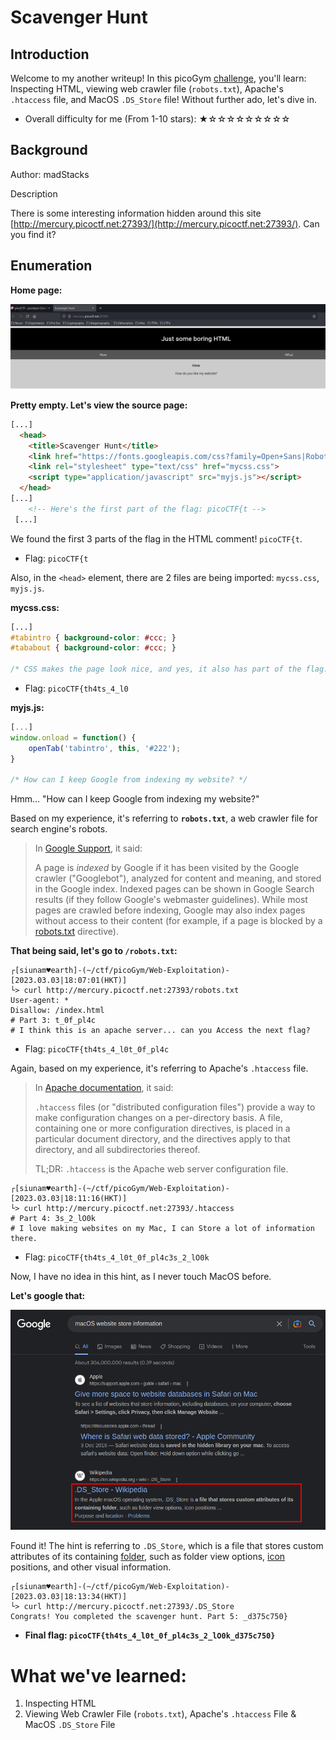 # Scavenger Hunt

## Introduction

Welcome to my another writeup! In this picoGym [challenge](https://play.picoctf.org/practice/challenge/161?category=1&page=1&solved=0), you'll learn: Inspecting HTML, viewing web crawler file (`robots.txt`), Apache's `.htaccess` file, and MacOS `.DS_Store` file! Without further ado, let's dive in.

- Overall difficulty for me (From 1-10 stars): ★☆☆☆☆☆☆☆☆☆

## Background

Author: madStacks

Description

There is some interesting information hidden around this site [http://mercury.picoctf.net:27393/](http://mercury.picoctf.net:27393/). Can you find it?

## Enumeration

**Home page:**

![](https://github.com/siunam321/CTF-Writeups/blob/main/picoGym/Web-Exploitation/Scavenger-Hunt/images/Pasted%20image%2020230303180644.png)

**Pretty empty. Let's view the source page:**
```html
[...]
  <head>
    <title>Scavenger Hunt</title>
    <link href="https://fonts.googleapis.com/css?family=Open+Sans|Roboto" rel="stylesheet">
    <link rel="stylesheet" type="text/css" href="mycss.css">
    <script type="application/javascript" src="myjs.js"></script>
  </head>
[...]
	<!-- Here's the first part of the flag: picoCTF{t -->
 [...]
```

We found the first 3 parts of the flag in the HTML comment! `picoCTF{t`.

- Flag: `picoCTF{t`

Also, in the `<head>` element, there are 2 files are being imported: `mycss.css`, `myjs.js`.

**mycss.css:**
```css
[...]
#tabintro { background-color: #ccc; }
#tababout { background-color: #ccc; }

/* CSS makes the page look nice, and yes, it also has part of the flag. Here's part 2: h4ts_4_l0 */
```

- Flag: `picoCTF{th4ts_4_l0`

**myjs.js:**
```js
[...]
window.onload = function() {
    openTab('tabintro', this, '#222');
}

/* How can I keep Google from indexing my website? */
```

Hmm... "How can I keep Google from indexing my website?"

Based on my experience, it's referring to **`robots.txt`**, a web crawler file for search engine's robots.

> In [Google Support](https://support.google.com/webmasters/answer/7645831?hl=en), it said:
>  
> A page is _indexed_ by Google if it has been visited by the Google crawler ("Googlebot"), analyzed for content and meaning, and stored in the Google index. Indexed pages can be shown in Google Search results (if they follow Google's webmaster guidelines). While most pages are crawled before indexing, Google may also index pages without access to their content (for example, if a page is blocked by a [robots.txt](https://support.google.com/webmasters/answer/12818275) directive).

**That being said, let's go to `/robots.txt`:**
```shell
┌[siunam♥earth]-(~/ctf/picoGym/Web-Exploitation)-[2023.03.03|18:07:01(HKT)]
└> curl http://mercury.picoctf.net:27393/robots.txt
User-agent: *
Disallow: /index.html
# Part 3: t_0f_pl4c
# I think this is an apache server... can you Access the next flag?
```

- Flag: `picoCTF{th4ts_4_l0t_0f_pl4c`

Again, based on my experience, it's referring to Apache's `.htaccess` file.

> In [Apache documentation](https://httpd.apache.org/docs/2.4/howto/htaccess.html), it said:
>  
> `.htaccess` files (or "distributed configuration files") provide a way to make configuration changes on a per-directory basis. A file, containing one or more configuration directives, is placed in a particular document directory, and the directives apply to that directory, and all subdirectories thereof.
>  
> TL;DR: `.htaccess` is the Apache web server configuration file.

```shell
┌[siunam♥earth]-(~/ctf/picoGym/Web-Exploitation)-[2023.03.03|18:11:16(HKT)]
└> curl http://mercury.picoctf.net:27393/.htaccess 
# Part 4: 3s_2_lO0k
# I love making websites on my Mac, I can Store a lot of information there.
```

- Flag: `picoCTF{th4ts_4_l0t_0f_pl4c3s_2_lO0k`

Now, I have no idea in this hint, as I never touch MacOS before.

**Let's google that:**

![](https://github.com/siunam321/CTF-Writeups/blob/main/picoGym/Web-Exploitation/Scavenger-Hunt/images/Pasted%20image%2020230303181518.png)

Found it! The hint is referring to `.DS_Store`, which is a file that stores custom attributes of its containing [folder](https://en.wikipedia.org/wiki/Directory_(file_systems) "Directory (file systems)"), such as folder view options, [icon](https://en.wikipedia.org/wiki/Icon_(computing) "Icon (computing)") positions, and other visual information.

```shell
┌[siunam♥earth]-(~/ctf/picoGym/Web-Exploitation)-[2023.03.03|18:13:34(HKT)]
└> curl http://mercury.picoctf.net:27393/.DS_Store
Congrats! You completed the scavenger hunt. Part 5: _d375c750}
```

- **Final flag: `picoCTF{th4ts_4_l0t_0f_pl4c3s_2_lO0k_d375c750}`**

# What we've learned:

1. Inspecting HTML
2. Viewing Web Crawler File (`robots.txt`), Apache's `.htaccess` File & MacOS `.DS_Store` File